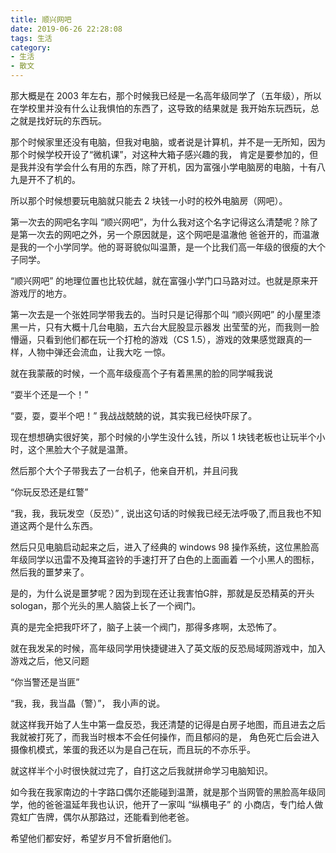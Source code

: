```yaml
---
title: 顺兴网吧
date: 2019-06-26 22:28:08
tags: 生活
category: 
- 生活
- 散文
---
```


那大概是在 2003 年左右，那个时候我已经是一名高年级同学了（五年级），所以在学校里并没有什么让我惧怕的东西了，这导致的结果就是
我开始东玩西玩，总之就是找好玩的东西玩。

那个时候家里还没有电脑，但我对电脑，或者说是计算机，并不是一无所知，因为那个时候学校开设了“微机课”，对这种大箱子感兴趣的我，
肯定是要参加的，但是我并没有学会什么有用的东西，除了开机，因为富强小学电脑房的电脑，十有八九是开不了机的。

所以那个时候想要玩电脑就只能去 2 块钱一小时的校外电脑房（网吧）。

第一次去的网吧名字叫 “顺兴网吧”，为什么我对这个名字记得这么清楚呢？除了是第一次去的网吧之外，另一个原因就是，这个网吧是温澈他
爸爸开的，而温澈是我的一个小学同学。他的哥哥貌似叫温萧，是一个比我们高一年级的很瘦的大个子同学。

“顺兴网吧” 的地理位置也比较优越，就在富强小学门口马路对过。也就是原来开游戏厅的地方。

第一次去是一个张姓同学带我去的。当时只是记得那个叫 “顺兴网吧” 的小屋里漆黑一片，只有大概十几台电脑，五六台大屁股显示器发
出莹莹的光，而我则一脸懵逼，只看到他们都在玩一个打枪的游戏（CS 1.5），游戏的效果感觉跟真的一样，人物中弹还会流血，让我大吃
一惊。

就在我蒙蔽的时候，一个高年级瘦高个子有着黑黑的脸的同学喊我说 

“耍半个还是一个！”

“耍，耍，耍半个吧！” 我战战兢兢的说，其实我已经快吓尿了。

现在想想确实很好笑，那个时候的小学生没什么钱，所以 1 块钱老板也让玩半个小时，这个黑脸大个子就是温萧。

然后那个大个子带我去了一台机子，他亲自开机，并且问我

“你玩反恐还是红警”

“我，我，我玩发空（反恐）” , 说出这句话的时候我已经无法呼吸了,而且我也不知道这两个是什么东西。

然后只见电脑启动起来之后，进入了经典的 windows 98 操作系统，这位黑脸高年级同学以迅雷不及掩耳盗铃的手速打开了白色的上面画着
一个小黑人的图标，然后我的噩梦来了。

是的，为什么说是噩梦呢？因为到现在还让我害怕G胖，那就是反恐精英的开头 sologan，那个光头的黑人脑袋上长了一个阀门。

真的是完全把我吓坏了，脑子上装一个阀门，那得多疼啊，太恐怖了。

就在我发呆的时候，高年级同学用快捷键进入了英文版的反恐局域网游戏中，加入游戏之后，他又问题

“你当警还是当匪”

“我，我，我当晶（警）”， 我小声的说。

就这样我开始了人生中第一盘反恐，我还清楚的记得是白房子地图，而且进去之后我就被打死了，而我当时根本不会任何操作，而且郁闷的是，
角色死亡后会进入摄像机模式，笨蛋的我还以为是自己在玩，而且玩的不亦乐乎。

就这样半个小时很快就过完了，自打这之后我就拼命学习电脑知识。

如今我在我家南边的十字路口偶尔还能碰到温萧，就是那个当网管的黑脸高年级同学，他的爸爸温延年我也认识，他开了一家叫 “纵横电子” 的
小商店，专门给人做霓虹广告牌，偶尔从那路过，还能看到他老爸。

希望他们都安好，希望岁月不曾折磨他们。